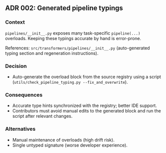 ## ADR 002: Generated pipeline typings

### Context
`pipelines/__init__.py` exposes many task-specific `pipeline(...)` overloads. Keeping these typings accurate by hand is error-prone.

References: `src/transformers/pipelines/__init__.py` (auto-generated typing section and regeneration instructions).

### Decision
- Auto-generate the overload block from the source registry using a script (`utils/check_pipeline_typing.py --fix_and_overwrite`).

### Consequences
- Accurate type hints synchronized with the registry; better IDE support.
- Contributors must avoid manual edits to the generated block and run the script after relevant changes.

### Alternatives
- Manual maintenance of overloads (high drift risk).
- Single untyped signature (worse developer experience).

